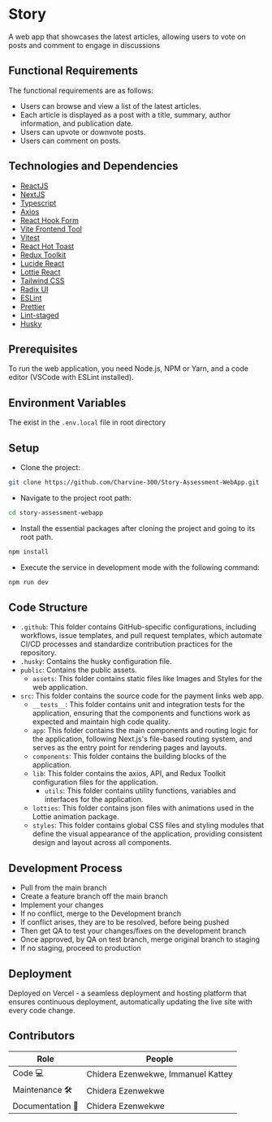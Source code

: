 # Story

A web app that showcases the latest articles, allowing users to vote on posts and comment to engage in discussions

## Functional Requirements

The functional requirements are as follows:

- Users can browse and view a list of the latest articles.
- Each article is displayed as a post with a title, summary, author information, and publication date.
- Users can upvote or downvote posts.
- Users can comment on posts.

## Technologies and Dependencies

- [ReactJS](https://reactjs.org/ 'ReactJS')
- [NextJS](https://nextjs.org/ 'NextJS')
- [Typescript](https://www.typescriptlang.org/ 'Typescript')
- [Axios](https://www.npmjs.com/package/axios 'Axios')
- [React Hook Form](https://react-hook-form.com/ 'React Hook Form')
- [Vite Frontend Tool](https://vitejs.dev/ 'Vite Frontend Tool')
- [Vitest](https://vitest.dev/ 'Vitest')
- [React Hot Toast](https://react-hot-toast.com/ 'React Hot Toast')
- [Redux Toolkit](https://redux-toolkit.js.org/ 'Redux Toolkit')
- [Lucide React](https://lucide.dev/guide/packages/lucide-react 'Lucide React')
- [Lottie React](https://lottiereact.com/ 'Lottie React')
- [Tailwind CSS](https://tailwindcss.com/ 'Tailwind CSS')
- [Radix UI](https://www.radix-ui.com/ 'Radix UI')
- [ESLint](https://eslint.org/ 'ESLint')
- [Prettier](https://prettier.io/ 'Prettier')
- [Lint-staged](https://www.npmjs.com/package/lint-staged 'Lint-staged')
- [Husky](https://www.npmjs.com/package/husky 'Husky')

## Prerequisites

To run the web application, you need Node.js, NPM or Yarn, and a code editor (VSCode with ESLint installed).

## Environment Variables

The exist in the `.env.local` file in root directory

## Setup

- Clone the project:

```bash
git clone https://github.com/Charvine-300/Story-Assessment-WebApp.git
```

- Navigate to the project root path:

```bash
cd story-assessment-webapp
```

- Install the essential packages after cloning the project and going to its root path.

```bash
npm install
```

- Execute the service in development mode with the following command:

```bash
npm run dev
```

## Code Structure

- `.github`: This folder contains GitHub-specific configurations, including workflows, issue templates, and pull request templates, which automate CI/CD processes and standardize contribution practices for the repository.
- `.husky`: Contains the husky configuration file.
- `public`: Contains the public assets.
  - `assets`: This folder contains static files like Images and Styles for the web application.
- `src`: This folder contains the source code for the payment links web app.
  - `__tests__`: This folder contains unit and integration tests for the application, ensuring that the components and functions work as expected and maintain high code quality.
  - `app`: This folder contains the main components and routing logic for the application, following Next.js's file-based routing system, and serves as the entry point for rendering pages and layouts.
  - `components`: This folder contains the building blocks of the application.
  - `lib`: This folder contains the axios, API, and Redux Toolkit configuration files for the application.
    - `utils`: This folder contains utility functions, variables and interfaces for the application.
  - `lotties`: This folder contains json files with animations used in the Lottie animation package.
  - `styles`: This folder contains global CSS files and styling modules that define the visual appearance of the application, providing consistent design and layout across all components.

## Development Process

- Pull from the main branch
- Create a feature branch off the main branch
- Implement your changes
- If no conflict, merge to the Development branch
- If conflict arises, they are to be resolved, before being pushed
- Then get QA to test your changes/fixes on the development branch
- Once approved, by QA on test branch, merge original branch to staging
- If no staging, proceed to production

## Deployment

Deployed on Vercel - a seamless deployment and hosting platform that ensures continuous deployment, automatically updating the live site with every code change.

## Contributors

| Role             | People                             |
| ---------------- | ---------------------------------- |
| Code 💻          | Chidera Ezenwekwe, Immanuel Kattey |
| Maintenance 🛠   | Chidera Ezenwekwe                  |
| Documentation 📖 | Chidera Ezenwekwe                  |
